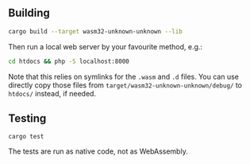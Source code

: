 ## Building

```sh
cargo build --target wasm32-unknown-unknown --lib
```

Then run a local web server by your favourite method, e.g.:

```sh
cd htdocs && php -S localhost:8000
```

Note that this relies on symlinks for the `.wasm` and `.d` files. You can use directly copy those files from `target/wasm32-unknown-unknown/debug/` to `htdocs/` instead, if needed.

## Testing

```shell
cargo test
```

The tests are run as native code, not as WebAssembly.
